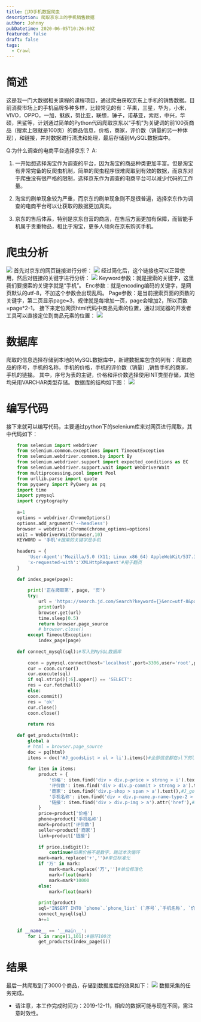 ```yaml
---
title: 🔧JD手机数据爬虫
description: 爬取京东上的手机销售数据
author: Johnny
pubDatetime: 2020-06-05T10:26:00Z
featured: false
draft: false
tags:
  - Crawl
---
```


# 简述

这是我一门大数据相关课程的课程项目，通过爬虫获取京东上手机的销售数据。目前消费市场上的手机品牌多种多样，比较常见的有：苹果，三星，华为，小米，VIVO，OPPO，一加，魅族，努比亚，联想，锤子，诺基亚，索尼，中兴，华硕，黑鲨等，计划通过简单的Python代码爬取京东以“手机”为关键词的前100页商品（搜索上限就是100页）的商品信息，价格，商家，评价数（销量的另一种体现），和链接，并对数据进行清洗和处理，最后存储到MySQL数据库中。

Q:为什么调查的电商平台选择京东？
A:
1. 一开始想选择淘宝作为调查的平台，因为淘宝的商品种类更加丰富。但是淘宝有非常完备的反爬虫机制，简单的爬虫程序很难爬取到有效的数据，而京东对于爬虫没有很严格的限制，选择京东作为调查的电商平台可以减少代码的工作量。

2. 淘宝的刷单现象较为严重，而京东的刷单现象则不是很普遍，选择京东作为调查的电商平台可以让获取的数据更加真实。

3. 京东的售后体系，特别是京东自营的商店，在售后方面更加有保障，而智能手机属于贵重物品，相比于淘宝，更多人倾向在京东购买手机。

# 爬虫分析

![](https://assets.beyh.net/20200605-1.avif)
首先对京东的网页链接进行分析：
![](https://assets.beyh.net/20200605-2.avif)
经过简化后，这个链接也可以正常使用，然后对链接的关键字进行分析：
![](https://assets.beyh.net/20200605-3.avif)
Keyword参数：就是搜索的关键字，这里我们要搜索的关键字就是“手机”。
Enc参数：就是encoding编码的关键字，是网页默认的utf-8，不加这个参数会出现乱码。
Page参数：是当前搜索页面的页数的关键字，第二页显示page=3，规律就是每增加一页，page会增加2，所以页数=page*2-1。
接下来定位网页html代码中商品元素的位置，通过浏览器的开发者工具可以直接定位到商品元素的位置：
![](https://assets.beyh.net/20200605-4.avif)

# 数据库

爬取的信息选择存储到本地的MySQL数据库中，新建数据库包含的列有：爬取商品的序号，手机的名称，手机的价格，手机的评价数（销量）,销售手机的商家，手机的链接。
其中，序号为表的主键，价格和评价数选择使用INT类型存储，其他均采用VARCHAR类型存储。
数据库的结构如下图：
![](https://assets.beyh.net/20200605-5.avif)

# 编写代码

接下来就可以编写代码，主要通过python下的selenium库来对网页进行爬取，其中代码如下：

```python
    from selenium import webdriver
    from selenium.common.exceptions import TimeoutException
    from selenium.webdriver.common.by import By
    from selenium.webdriver.support import expected_conditions as EC
    from selenium.webdriver.support.wait import WebDriverWait
    from multiprocessing.pool import Pool
    from urllib.parse import quote
    from pyquery import PyQuery as pq
    import time
    import pymysql
    import cryptography
    
    a=1
    options = webdriver.ChromeOptions()
    options.add_argument('--headless')
    browser = webdriver.Chrome(chrome_options=options)
    wait = WebDriverWait(browser,10)
    KEYWORD = '手机'#搜索的关键字是手机
    
    headers = {
        'User-Agent':'Mozilla/5.0 (X11; Linux x86_64) AppleWebKit/537.36 (KHTML, like Gecko) Chrome/75.0.3770.100 Safari/537.36',
        'x-requested-with':'XMLHttpRequest'#用于翻页
    }
    
    def index_page(page):
    
        print('正在爬取第', page, '页')
        try:
            url = 'https://search.jd.com/Search?keyword={}&enc=utf-8&page={}'.format(quote(KEYWORD),page*2-1)
            print(url)
            browser.get(url)
            time.sleep(0.5)
            return browser.page_source
            # browser.close()
        except TimeoutException:
            index_page(page)
    
    def connect_mysql(sql):#写入到MySQL数据库
    
        coon = pymysql.connect(host='localhost',port=3306,user='root',passwd ='123456',db ='phone',charset ='utf8')
        cur = coon.cursor()
        cur.execute(sql)
        if sql.strip()[:6].upper() == 'SELECT':
        res = cur.fetchall()
        else:
        coon.commit()
        res = 'ok'
        cur.close()
        coon.close()
    
        return res
    
    def get_products(html):
        global a
        # html = browser.page_source
        doc = pq(html)
        items = doc('#J_goodsList > ul > li').items()#全部信息都在ul下的li中
        
        for item in items:
            product = {
                '价格': item.find('div > div.p-price > strong > i').text(),#J_goodsList > ul > li:nth-child(1) > div > div.p-price > strong > i
                '评价数': item.find('div > div.p-commit > strong > a').text(),#J_goodsList > ul > li:nth-child(1) > div > div.p-commit > strong > a
                '商家': item.find('div.p-shop > span > a').text(),#J_goodsList > ul > li:nth-child(1) > div > div.p-shop > span > a
                '手机名称': item.find('div > div.p-name.p-name-type-2 > a > em').text(),#J_goodsList > ul > li:nth-child(1) > div > div.p-name.p-name-type-2 > a > em
                '链接': item.find('div > div.p-img > a').attr('href'),#J_goodsList > ul > li:nth-child(1) > div > div.p-img > a
            }
            price=product['价格']
            phone=product['手机名称']
            mark=product['评价数']
            seller=product['商家']
            link=product['链接']
    
            if price.isdigit():
                continue#如果价格不是数字，跳过本次循环
            mark=mark.replace('+','')#单位标准化
            if '万' in mark:
                mark=mark.replace('万','')#单位标准化
                mark=float(mark)
                mark=mark*10000
            else:
                mark=float(mark)
            
            print(product)
            sql="INSERT INTO `phone`.`phone_list` (`序号`,`手机名称`, `价格`, `评价数(销量)`, `商家`, `链接`) VALUES ('"+str(a)+"', '"+phone+"', '"+price+"','"+str(mark)+"','"+seller+"','"+link+"');"
            connect_mysql(sql)
            a+=1
            
    if __name__ == '__main__':
        for i in range(1,101):#循环100次
            get_products(index_page(i))
```

# 结果

最后一共爬取到了3000个商品，存储到数据库后的效果如下：
![](https://assets.beyh.net/20200605-6.avif)
数据采集的任务完成。

- 请注意，本工作完成时间为：2019-12-11，相应的数据可能与现在不同，需注意时效性。